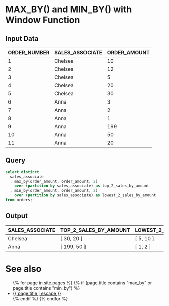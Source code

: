 # MAX_BY() and MIN_BY() with Window Function


## Input Data

| ORDER_NUMBER | SALES_ASSOCIATE | ORDER_AMOUNT |
|--------------|-----------------|--------------|
| 1            | Chelsea         | 10           |
| 2            | Chelsea         | 12           |
| 3            | Chelsea         | 5            |
| 4            | Chelsea         | 20           |
| 5            | Chelsea         | 30           |
| 6            | Anna            | 3            |
| 7            | Anna            | 2            |
| 8            | Anna            | 1            |
| 9            | Anna            | 199          |
| 10           | Anna            | 50           |
| 11           | Anna            | 20           |


## Query

```sql
select distinct
  sales_associate
  , max_by(order_amount, order_amount, 2) 
    over (partition by sales_associate) as top_2_sales_by_amount
  , min_by(order_amount, order_amount, 2)
    over (partition by sales_associate) as lowest_2_sales_by_amount
from orders;
```

## Output

| SALES_ASSOCIATE | TOP_2_SALES_BY_AMOUNT | LOWEST_2_SALES_BY_AMOUNT |
|-----------------|-----------------------|---------------------------|
| Chelsea         | [   30,   20 ]        | [   5,   10 ]             |
| Anna            | [   199,   50 ]       | [   1,   2 ]              |

# See also
<ul id="recent-articles">
{% for page in site.pages %}
    {% if (page.title contains "max_by"  or page.title contains "min_by") %}
    <li>
    <a href="{{ page.url | relative_url }}">{{ page.title | escape }}</a>
    </li>
    {% endif %}
{% endfor %}
</ul>
